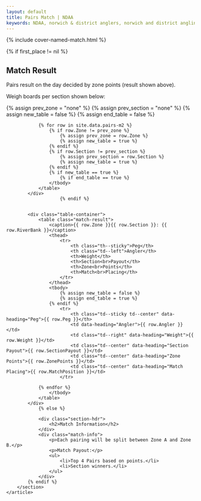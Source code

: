 ```yaml
---
layout: default
title: Pairs Match | NDAA
keywords: NDAA, norwich & district anglers, norwich and district angling, norwich & district, matches, fishing match, match list, match calendar, match listing, pairs match
---
```

{% include cover-named-match.html %}

<main class="wrapper wrapper--padding wrapper--min-height">
    <article id="Information">
        <section>
            {% if first_place != nil %}
                <div class="section-hdr">
                    <h2>Match Result</h2>
                </div>
                <div class="match-info">
                    <p>Pairs result on the day decided by zone points (result shown above).</p>
                    <p>Weigh boards per section shown below:</p>
                </div>
                {% assign prev_zone = "none" %}
                {% assign prev_section = "none" %}
                {% assign new_table = false %}
                {% assign end_table = false %}

                {% for row in site.data.pairs-m2 %}
                    {% if row.Zone != prev_zone %}
                        {% assign prev_zone = row.Zone %}
                        {% assign new_table = true %}
                    {% endif %}
                    {% if row.Section != prev_section %}
                        {% assign prev_section = row.Section %}
                        {% assign new_table = true %}
                    {% endif %}
                    {% if new_table == true %}
                        {% if end_table == true %}
                    </tbody>
                </table>
            </div>
                        {% endif %}


            <div class="table-container">
                <table class="match-result">
                    <caption>{{ row.Zone }}{{ row.Section }}: {{ row.RiverBank }}</caption>
                    <thead>
                        <tr>
                            <th class="th--sticky">Peg</th>
                            <th class="td--left">Angler</th>
                            <th>Weight</th>
                            <th>Section<br>Payout</th>
                            <th>Zone<br>Points</th>
                            <th>Match<br>Placing</th>
                        </tr>
                    </thead>
                    <tbody>
                        {% assign new_table = false %}
                        {% assign end_table = true %}
                    {% endif %}
                        <tr>
                            <th class="td--sticky td--center" data-heading="Peg">{{ row.Peg }}</th>
                            <td data-heading="Angler">{{ row.Angler }}</td>
                            <td class="td--right" data-heading="Weight">{{ row.Weight }}</td>
                            <td class="td--center" data-heading="Section Payout">{{ row.SectionPayout }}</td>
                            <td class="td--center" data-heading="Zone Points">{{ row.ZonePoints }}</td>
                            <td class="td--center" data-heading="Match Placing">{{ row.MatchPosition }}</td>
                        </tr>
            
                {% endfor %}
                    </tbody>
                </table>
            </div>
                {% else %}

                <div class="section-hdr">
                    <h2>Match Information</h2>
                </div>
                <div class="match-info">
                    <p>Each pairing will be split between Zone A and Zone B.</p>
                    <p>Match Payout:</p>
                    <ul>
                        <li>Top 4 Pairs based on points.</li>
                        <li>Section winners.</li>
                    </ul>
                </div>
            {% endif %}
        </section>
    </article>
</main>